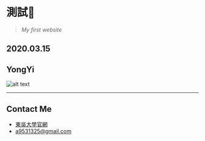 # 測試🤪
> *My first website*

## 2020.03.15
## YongYi
![alt text](https://i.imgur.com/NLAwmC4.png)
***
## Contact Me
* [東吳大學官網](http://www.scu.edu.tw/)
* <a9531325@gmail.com>

